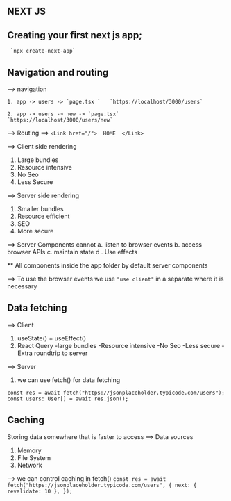 ## NEXT JS

## Creating your first next js app;

     `npx create-next-app`

## Navigation and routing

--> navigation

    1. app -> users -> `page.tsx `   `https://localhost/3000/users`

    2. app -> users -> new -> `page.tsx`  `https://localhost/3000/users/new`

--> Routing ==> `<Link href="/">  HOME  </Link>`

==> Client side rendering

1. Large bundles
2. Resource intensive
3. No Seo
4. Less Secure

==> Server side rendering

1. Smaller bundles
2. Resource efficient
3. SEO
4. More secure

==> Server Components cannot
a. listen to browser events
b. access browser APIs
c. maintain state
d . Use effects

\*\* All components inside the app folder by default server components

==> To use the browser events we use `"use client"` in a separate where it is necessary

## Data fetching

==> Client

1. useState() + useEffect()
2. React Query
   -large bundles
   -Resource intensive
   -No Seo
   -Less secure
   -Extra roundtrip to server

==> Server

1. we can use fetch() for data fetching

`const res = await fetch("https://jsonplaceholder.typicode.com/users");
const users: User[] = await res.json();`

## Caching

Storing data somewhere that is faster to access ==> Data sources

1.  Memory
2.  File System
3.  Network

--> we can control caching in fetch() `const res = await fetch("https://jsonplaceholder.typicode.com/users", {
    next: { revalidate: 10 },
  });`
